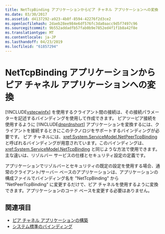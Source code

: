 ```yaml
---
title: NetTcpBinding アプリケーションからピア チャネル アプリケーションへの変換
ms.date: 03/30/2017
ms.assetid: d4137292-a923-4b8f-8594-42276f2d3ce2
ms.openlocfilehash: 2daeb28ee984e6df576fc3da0aacc9d5f7497c96
ms.sourcegitcommit: 9b552addadfb57fab0b9e7852ed4f1f1b8a42f8e
ms.translationtype: MT
ms.contentlocale: ja-JP
ms.lasthandoff: 04/23/2019
ms.locfileid: "61857294"
---
```

# <a name="converting-a-nettcpbinding-application-to-a-peer-channel-application"></a>NetTcpBinding アプリケーションからピア チャネル アプリケーションへの変換
[!INCLUDE[vstecwinfx](../../../../includes/vstecwinfx-md.md)] を使用するクライアント間の接続は、その接続パラメーターを記述するバインディングを使用して作成できます。 ピアツーピア接続を使用するように [!INCLUDE[dnprdnshort](../../../../includes/dnprdnshort-md.md)] アプリケーションを変換するには、クライアントを接続するときにこのテクノロジをサポートするバインディングが必要です。 ピア チャネルには、<xref:System.ServiceModel.NetPeerTcpBinding> と呼ばれるバインディングが用意されています。このバインディングは、<xref:System.ServiceModel.NetTcpBinding> と同じような方法で使用できます。 主な違いは、リゾルバー サービスの仕様とセキュリティ設定の定義です。  
  
 アプリケーションでリゾルバーとセキュリティの既定の設定を使用する場合、通常のクライアント/サーバー ベースのアプリケーションは、アプリケーションの構成ファイルでバインディング名を "NetTcpBinding" から "NetPeerTcpBinding" に変更するだけで、ピア チャネルを使用するように変換できます。アプリケーションのコード ベースを変更する必要はありません。  
  
## <a name="see-also"></a>関連項目

- [ピア チャネル アプリケーションの構築](../../../../docs/framework/wcf/feature-details/building-a-peer-channel-application.md)
- [システム標準のバインディング](../../../../docs/framework/wcf/system-provided-bindings.md)
